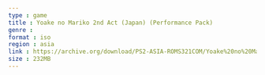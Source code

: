 ```yaml
---
type : game
title : Yoake no Mariko 2nd Act (Japan) (Performance Pack)
genre : 
format : iso
region : asia
link : https://archive.org/download/PS2-ASIA-ROMS321COM/Yoake%20no%20Mariko%202nd%20Act%20%28Japan%29%20%28Performance%20Pack%29.7z
size : 232MB
---
```

